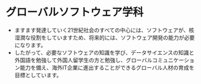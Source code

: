 # グローバルソフトウェア学科
  * ますます発達していく21世紀社会のすべての中心には、ソフトウェアが、核湿潤な役割をしていますため、将来的には、ソフトウェア開発の能力が必要になります。
  * したがって、必要なソフトウェアの知識を学び、データサイエンスの知識と外国語を勉強して外国人留学生の方と勉強し、グローバルコミュニケーション能力を備え、海外IT企業に進出することができるグローバル人材の育成を目標としています。

